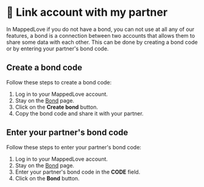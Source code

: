 # 💟 Link account with my partner

In MappedLove if you do not have a bond, you can not use at all any of our features, a bond is a connection between two accounts that allows them to share some data with each other. This can be done by creating a bond code or by entering your partner's bond code.

## Create a bond code

Follow these steps to create a bond code:

1. Log in to your MappedLove account.
2. Stay on the <a href="/app">Bond</a> page.
3. Click on the **Create bond** button.
4. Copy the bond code and share it with your partner.

## Enter your partner's bond code

Follow these steps to enter your partner's bond code:

1. Log in to your MappedLove account.
2. Stay on the <a href="/app">Bond</a> page.
3. Enter your partner's bond code in the **CODE** field.
4. Click on the **Bond** button.
